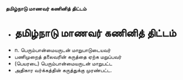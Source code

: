 **தமிழ்நாடு மாணவர் கணினித் திட்டம்**
- # தமிழ்நாடு மாணவர் கணினித் திட்டம்
- n. பெரும்பான்மையருடன் மாறுபாடுடையவர்
- பணிமுறைத் தலைவரின் கருத்தை ஏற்க மறுப்பவர்
- (பெயரடை) பெரும்பான்மையருடன் மாறுபட்ட
- அதிகார வர்க்கத்தின் கருத்துக்கு முரண்பட்ட.

